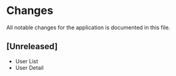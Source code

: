 # Changes
All notable changes for the application is documented in this file.

## [Unreleased]
* User List
* User Detail
